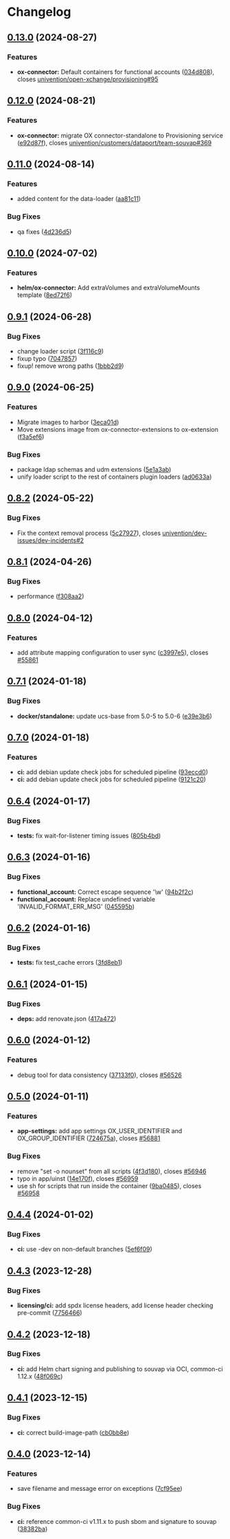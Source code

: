 # Changelog

## [0.13.0](https://git.knut.univention.de/univention/open-xchange/provisioning/compare/v0.12.0...v0.13.0) (2024-08-27)


### Features

* **ox-connector:** Default containers for functional accounts ([034d808](https://git.knut.univention.de/univention/open-xchange/provisioning/commit/034d808eb69f25726ccbddcfb25885efffabd550)), closes [univention/open-xchange/provisioning#95](https://git.knut.univention.de/univention/open-xchange/provisioning/issues/95)

## [0.12.0](https://git.knut.univention.de/univention/open-xchange/provisioning/compare/v0.11.0...v0.12.0) (2024-08-21)


### Features

* **ox-connector:** migrate OX connector-standalone to Provisioning service ([e92d87f](https://git.knut.univention.de/univention/open-xchange/provisioning/commit/e92d87fc33eb011822516c66ec41f59f02cec2bf)), closes [univention/customers/dataport/team-souvap#369](https://git.knut.univention.de/univention/customers/dataport/team-souvap/issues/369)

## [0.11.0](https://git.knut.univention.de/univention/open-xchange/provisioning/compare/v0.10.0...v0.11.0) (2024-08-14)


### Features

* added content for the data-loader ([aa81c11](https://git.knut.univention.de/univention/open-xchange/provisioning/commit/aa81c11a0b35a6d022d86081a22e4e17eb752732))


### Bug Fixes

* qa fixes ([4d236d5](https://git.knut.univention.de/univention/open-xchange/provisioning/commit/4d236d546a0cf83c18cd5189ec25efe1268d0656))

## [0.10.0](https://git.knut.univention.de/univention/open-xchange/provisioning/compare/v0.9.1...v0.10.0) (2024-07-02)


### Features

* **helm/ox-connector:** Add extraVolumes and extraVolumeMounts template ([8ed72f6](https://git.knut.univention.de/univention/open-xchange/provisioning/commit/8ed72f6db6ab8705a5cc4f2601dc8ca6550baad9))

## [0.9.1](https://git.knut.univention.de/univention/open-xchange/provisioning/compare/v0.9.0...v0.9.1) (2024-06-28)


### Bug Fixes

* change loader script ([3f116c9](https://git.knut.univention.de/univention/open-xchange/provisioning/commit/3f116c96fc040e1e32445753452f63fa3a50997c))
* fixup typo ([7047857](https://git.knut.univention.de/univention/open-xchange/provisioning/commit/7047857e48e5be85ca1c59c2e476b2e9b5b05a9b))
* fixup! remove wrong paths ([1bbb2d9](https://git.knut.univention.de/univention/open-xchange/provisioning/commit/1bbb2d9e080569f46b15bf00ec18d6b03ed7c2b8))

## [0.9.0](https://git.knut.univention.de/univention/open-xchange/provisioning/compare/v0.8.2...v0.9.0) (2024-06-25)


### Features

* Migrate images to harbor ([3eca01d](https://git.knut.univention.de/univention/open-xchange/provisioning/commit/3eca01d34dc701bf69547717a1160cccf3251c61))
* Move extensions image from ox-connector-extensions to ox-extension ([f3a5ef6](https://git.knut.univention.de/univention/open-xchange/provisioning/commit/f3a5ef63fb9b0454ea22d6e61c2cb37facba8d4e))


### Bug Fixes

* package ldap schemas and udm extensions ([5e1a3ab](https://git.knut.univention.de/univention/open-xchange/provisioning/commit/5e1a3ab211326e8f24b4e6896dcbb11b0009a504))
* unify loader script to the rest of containers plugin loaders ([ad0633a](https://git.knut.univention.de/univention/open-xchange/provisioning/commit/ad0633a1bba0ff1bb73de44df2ba18f9d9619f52))

## [0.8.2](https://git.knut.univention.de/univention/open-xchange/provisioning/compare/v0.8.1...v0.8.2) (2024-05-22)


### Bug Fixes

* Fix the context removal process ([5c27927](https://git.knut.univention.de/univention/open-xchange/provisioning/commit/5c27927fc2ac3d2c5861f4c881971dbbdf573457)), closes [univention/dev-issues/dev-incidents#2](https://git.knut.univention.de/univention/dev-issues/dev-incidents/issues/2)

## [0.8.1](https://git.knut.univention.de/univention/open-xchange/provisioning/compare/v0.8.0...v0.8.1) (2024-04-26)


### Bug Fixes

* performance ([f308aa2](https://git.knut.univention.de/univention/open-xchange/provisioning/commit/f308aa2b2bcd6e17437c2dc0c9b313edb50c0e7a))

## [0.8.0](https://git.knut.univention.de/univention/open-xchange/provisioning/compare/v0.7.1...v0.8.0) (2024-04-12)


### Features

* add attribute mapping configuration to user sync ([c3997e5](https://git.knut.univention.de/univention/open-xchange/provisioning/commit/c3997e5361580ad3984893268fcc14378a5b9138)), closes [#55861](https://git.knut.univention.de/univention/open-xchange/provisioning/issues/55861)

## [0.7.1](https://git.knut.univention.de/univention/open-xchange/provisioning/compare/v0.7.0...v0.7.1) (2024-01-18)


### Bug Fixes

* **docker/standalone:** update ucs-base from 5.0-5 to 5.0-6 ([e39e3b6](https://git.knut.univention.de/univention/open-xchange/provisioning/commit/e39e3b6c311cfffd315ddbeb2eb9f8405cc7bb5e))

## [0.7.0](https://git.knut.univention.de/univention/open-xchange/provisioning/compare/v0.6.4...v0.7.0) (2024-01-18)


### Features

* **ci:** add debian update check jobs for scheduled pipeline ([93eccd0](https://git.knut.univention.de/univention/open-xchange/provisioning/commit/93eccd0a17b5e67558b696b57a5f872f34d3030f))
* **ci:** add debian update check jobs for scheduled pipeline ([9121c20](https://git.knut.univention.de/univention/open-xchange/provisioning/commit/9121c2012414c7a81e1afd2718edbdacd2ee9959))

## [0.6.4](https://git.knut.univention.de/univention/open-xchange/provisioning/compare/v0.6.3...v0.6.4) (2024-01-17)


### Bug Fixes

* **tests:** fix wait-for-listener timing issues ([805b4bd](https://git.knut.univention.de/univention/open-xchange/provisioning/commit/805b4bd3aa9d79c938b93bf7c7fb196ceb9a1225))

## [0.6.3](https://git.knut.univention.de/univention/open-xchange/provisioning/compare/v0.6.2...v0.6.3) (2024-01-16)


### Bug Fixes

* **functional_account:** Correct escape sequence '\w' ([94b2f2c](https://git.knut.univention.de/univention/open-xchange/provisioning/commit/94b2f2c059d84821b95d874601e4e3eb70faae73))
* **functional_account:** Replace undefined variable 'INVALID_FORMAT_ERR_MSG' ([045595b](https://git.knut.univention.de/univention/open-xchange/provisioning/commit/045595bc81e70f9cd6e203a8f8f054232425268d))

## [0.6.2](https://git.knut.univention.de/univention/open-xchange/provisioning/compare/v0.6.1...v0.6.2) (2024-01-16)


### Bug Fixes

* **tests:** fix test_cache errors ([3fd8eb1](https://git.knut.univention.de/univention/open-xchange/provisioning/commit/3fd8eb10beb76b658c26e0dcb6fdc4e8341f256f))

## [0.6.1](https://git.knut.univention.de/univention/open-xchange/provisioning/compare/v0.6.0...v0.6.1) (2024-01-15)


### Bug Fixes

* **deps:** add renovate.json ([417a472](https://git.knut.univention.de/univention/open-xchange/provisioning/commit/417a4729c29e370f07ab9105cb255db353b91e32))

## [0.6.0](https://git.knut.univention.de/univention/open-xchange/provisioning/compare/v0.5.0...v0.6.0) (2024-01-12)


### Features

* debug tool for data consistency ([37133f0](https://git.knut.univention.de/univention/open-xchange/provisioning/commit/37133f09e152cf894bc24bc0338a4ae1f055d386)), closes [#56526](https://git.knut.univention.de/univention/open-xchange/provisioning/issues/56526)

## [0.5.0](https://git.knut.univention.de/univention/open-xchange/provisioning/compare/v0.4.4...v0.5.0) (2024-01-11)


### Features

* **app-settings:** add app settings OX_USER_IDENTIFIER and OX_GROUP_IDENTIFIER ([724675a](https://git.knut.univention.de/univention/open-xchange/provisioning/commit/724675a7e2da8e3dc0bf6206907c7fd19ba97436)), closes [#56881](https://git.knut.univention.de/univention/open-xchange/provisioning/issues/56881)


### Bug Fixes

* remove "set -o nounset" from all scripts ([4f3d180](https://git.knut.univention.de/univention/open-xchange/provisioning/commit/4f3d180eab524006ed75311959edc1e94b0c5b09)), closes [#56946](https://git.knut.univention.de/univention/open-xchange/provisioning/issues/56946)
* typo in app/uinst ([14e170f](https://git.knut.univention.de/univention/open-xchange/provisioning/commit/14e170ffbc107468eaaf122b2bba35694cd745c0)), closes [#56959](https://git.knut.univention.de/univention/open-xchange/provisioning/issues/56959)
* use sh for scripts that run inside the container ([9ba0485](https://git.knut.univention.de/univention/open-xchange/provisioning/commit/9ba0485c7c034d89332ff9d86c0199f5db9a01bf)), closes [#56958](https://git.knut.univention.de/univention/open-xchange/provisioning/issues/56958)

## [0.4.4](https://git.knut.univention.de/univention/open-xchange/provisioning/compare/v0.4.3...v0.4.4) (2024-01-02)


### Bug Fixes

* **ci:** use <appcenter-version>-dev on non-default branches ([5ef6f09](https://git.knut.univention.de/univention/open-xchange/provisioning/commit/5ef6f09ce387f2316e396162a0538753ca3ec4db))

## [0.4.3](https://git.knut.univention.de/univention/open-xchange/provisioning/compare/v0.4.2...v0.4.3) (2023-12-28)


### Bug Fixes

* **licensing/ci:** add spdx license headers, add license header checking pre-commit ([7756466](https://git.knut.univention.de/univention/open-xchange/provisioning/commit/7756466fbacdbc45a6d3ba483544b434f5c77075))

## [0.4.2](https://git.knut.univention.de/univention/open-xchange/provisioning/compare/v0.4.1...v0.4.2) (2023-12-18)


### Bug Fixes

* **ci:** add Helm chart signing and publishing to souvap via OCI, common-ci 1.12.x ([48f069c](https://git.knut.univention.de/univention/open-xchange/provisioning/commit/48f069c4a36488c00cfdee492c3e90e6bdc78039))

## [0.4.1](https://git.knut.univention.de/univention/open-xchange/provisioning/compare/v0.4.0...v0.4.1) (2023-12-15)


### Bug Fixes

* **ci:** correct build-image-path ([cb0bb8e](https://git.knut.univention.de/univention/open-xchange/provisioning/commit/cb0bb8e394ffe0897b2525826ca5688fb3f1622f))

## [0.4.0](https://git.knut.univention.de/univention/open-xchange/provisioning/compare/v0.3.5...v0.4.0) (2023-12-14)


### Features

* save filename and message error on exceptions ([7cf95ee](https://git.knut.univention.de/univention/open-xchange/provisioning/commit/7cf95ee94d97e69b6803374af3d99f436fd35825))


### Bug Fixes

* **ci:** reference common-ci v1.11.x to push sbom and signature to souvap ([38382ba](https://git.knut.univention.de/univention/open-xchange/provisioning/commit/38382ba4a3498754a78e223d2c7baa465598204a))
